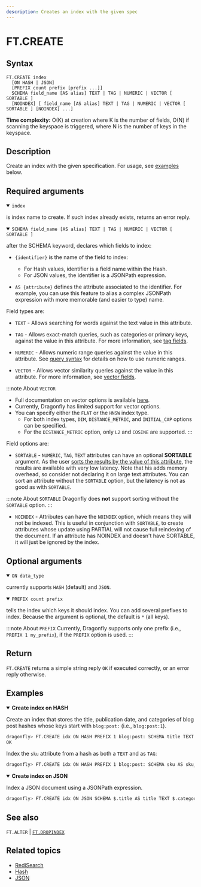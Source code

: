 ```yaml
---
description: Creates an index with the given spec
---
```


# FT.CREATE

## Syntax

    FT.CREATE index
      [ON HASH | JSON]
      [PREFIX count prefix [prefix ...]]
      SCHEMA field_name [AS alias] TEXT | TAG | NUMERIC | VECTOR [ SORTABLE ]
      [NOINDEX] [ field_name [AS alias] TEXT | TAG | NUMERIC | VECTOR [ SORTABLE ] [NOINDEX] ...]

**Time complexity:** O(K) at creation where K is the number of fields, O(N) if scanning the keyspace is triggered, where N is the number of keys in the keyspace.

## Description

Create an index with the given specification.
For usage, see [examples](#examples) below.

## Required arguments

<a name="index"></a>
<details open>
<summary><code>index</code></summary>

is index name to create. If such index already exists, returns an error reply.
</details>

<a name="SCHEMA"></a>
<details open>
<summary><code>SCHEMA field_name [AS alias] TEXT | TAG | NUMERIC | VECTOR [ SORTABLE ]</code></summary> 

after the SCHEMA keyword, declares which fields to index:

 - `{identifier}` is the name of the field to index:
   - For Hash values, identifier is a field name within the Hash.
   - For JSON values, the identifier is a JSONPath expression.

 - `AS {attribute}` defines the attribute associated to the identifier.
   For example, you can use this feature to alias a complex JSONPath expression with more memorable (and easier to type) name.

Field types are:

 - `TEXT` - Allows searching for words against the text value in this attribute.

 - `TAG` - Allows exact-match queries, such as categories or primary keys, against the value in this attribute.
   For more information, see [tag fields](https://redis.io/docs/interact/search-and-query/advanced-concepts/tags/).

 - `NUMERIC` - Allows numeric range queries against the value in this attribute.
   See [query syntax](https://redis.io/docs/interact/search-and-query/query/) for details on how to use numeric ranges.

 - `VECTOR` - Allows vector similarity queries against the value in this attribute.
   For more information, see [vector fields](https://redis.io/docs/interact/search-and-query/search/vectors/).

:::note About `VECTOR`
- Full documentation on vector options is available [here](https://redis.io/docs/interact/search-and-query/advanced-concepts/vectors/).
- Currently, Dragonfly has limited support for vector options.
- You can specify either the `FLAT` or the `HNSW` index type.
  - For both index types, `DIM`, `DISTANCE_METRIC`, and `INITIAL_CAP` options can be specified.
  - For the `DISTANCE_METRIC` option, only `L2` and `COSINE` are supported.
:::

Field options are:

 - `SORTABLE` - `NUMERIC`, `TAG`, `TEXT` attributes can have an optional **SORTABLE** argument.
    As the user [sorts the results by the value of this attribute](https://redis.io/docs/interact/search-and-query/advanced-concepts/sorting/), the results are available with very low latency.
    Note that his adds memory overhead, so consider not declaring it on large text attributes.
    You can sort an attribute without the `SORTABLE` option, but the latency is not as good as with `SORTABLE`.

:::note About `SORTABLE`
Dragonfly does **not** support sorting without the `SORTABLE` option.
:::

 - `NOINDEX` - Attributes can have the `NOINDEX` option, which means they will not be indexed. This is useful in conjunction with `SORTABLE`, to create attributes whose update using PARTIAL will not cause full reindexing of the document. If an attribute has NOINDEX and doesn't have SORTABLE, it will just be ignored by the index.

</details>

## Optional arguments

<a name="ON"></a>
<details open>
<summary><code>ON data_type</code></summary>

currently supports `HASH` (default) and `JSON`.
</details>

<a name="PREFIX"></a>
<details open>
<summary><code>PREFIX count prefix</code></summary> 

tells the index which keys it should index.
You can add several prefixes to index.
Because the argument is optional, the default is `*` (all keys).

:::note About `PREFIX`
Currently, Dragonfly supports only one prefix (i.e., `PREFIX 1 my_prefix`), if the `PREFIX` option is used.
:::
</details>

## Return

`FT.CREATE` returns a simple string reply `OK` if executed correctly, or an error reply otherwise.

## Examples

<details open>
<summary><b>Create index on HASH</b></summary>

Create an index that stores the title, publication date, and categories of blog post hashes whose keys start with `blog:post:` (i.e., `blog:post:1`).

``` bash
dragonfly> FT.CREATE idx ON HASH PREFIX 1 blog:post: SCHEMA title TEXT SORTABLE published_at NUMERIC SORTABLE category TAG SORTABLE
OK
```

Index the `sku` attribute from a hash as both a `TEXT` and as `TAG`:

``` bash
dragonfly> FT.CREATE idx ON HASH PREFIX 1 blog:post: SCHEMA sku AS sku_text TEXT sku AS sku_tag TAG SORTABLE
```

</details>

<details open>
<summary><b>Create index on JSON</b></summary>

Index a JSON document using a JSONPath expression.

``` bash
dragonfly> FT.CREATE idx ON JSON SCHEMA $.title AS title TEXT $.categories AS categories TAG
```
</details>

## See also

`FT.ALTER` | [`FT.DROPINDEX`](./ft.dropindex.md) 

## Related topics

- [RediSearch](https://redis.io/docs/stack/search)
- [Hash](../hashes/hset.md)
- [JSON](../json/json.set.md)
